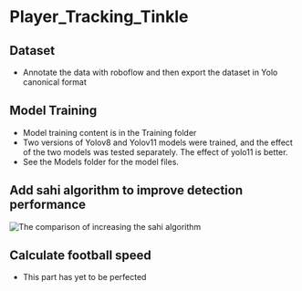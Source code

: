 # Player_Tracking_Tinkle


## Dataset
- Annotate the data with roboflow and then export the dataset in Yolo canonical format


## Model Training
- Model training content is in the Training folder
- Two versions of Yolov8 and Yolov11 models were trained, and the effect of the two models was tested separately. The effect of yolo11 is better.
- See the Models folder for the model files.


## Add sahi algorithm to improve detection performance
![The comparison of increasing the sahi algorithm]()
## Calculate football speed
- This part has yet to be perfected
